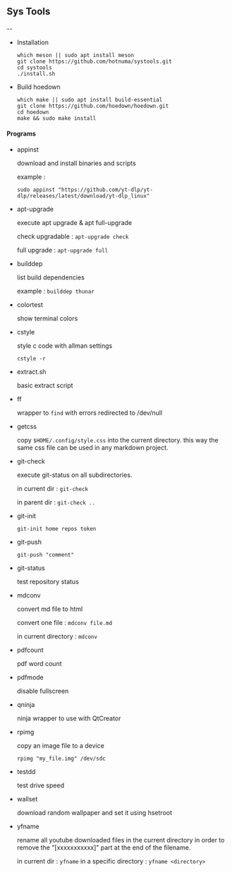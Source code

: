 <link href="style.css" rel="stylesheet"></link>

## Sys Tools

--

* Installation
	
    ```
    which meson || sudo apt install meson
    git clone https://github.com/hotnuma/systools.git
    cd systools
    ./install.sh
    ```

* Build hoedown
    
    ```
    which make || sudo apt install build-essential
    git clone https://github.com/hoedown/hoedown.git
    cd hoedown
    make && sudo make install
    ```


#### Programs

* appinst

    download and install binaries and scripts
    
    example :
    
    `sudo appinst "https://github.com/yt-dlp/yt-dlp/releases/latest/download/yt-dlp_linux"`

* apt-upgrade

    execute apt upgrade & apt full-upgrade
    
    check upgradable : `apt-upgrade check`

    full upgrade : `apt-upgrade full`
    
* builddep

    list build dependencies
    
    example : `builddep thunar`

* colortest

    show terminal colors

* cstyle
    
    style c code with allman settings
    
    `cstyle -r`

* extract.sh

    basic extract script

* ff
    
    wrapper to `find` with errors redirected to /dev/null

* getcss
    
    copy `$HOME/.config/style.css` into the current directory.
    this way the same css file can be used in any markdown project.

* git-check

    execute git-status on all subdirectories.
    
    in current dir : `git-check`
    
    in parent dir : `git-check ..`
    
* git-init

    `git-init home repos token`
    
* git-push

    `git-push "comment"`
    
* git-status

    test repository status

* mdconv

    convert md file to html
    
    convert one file : `mdconv file.md`
    
    in current directory : `mdconv`

* pdfcount
    
    pdf word count

* pdfmode
    
    disable fullscreen

* qninja
    
    ninja wrapper to use with QtCreator

* rpimg

    copy an image file to a device
    
    `rpimg "my_file.img" /dev/sdc`

* testdd
    
    test drive speed

* wallset
    
    download random wallpaper and set it using hsetroot

* yfname
    
    rename all youtube downloaded files in the current directory
    in order to remove the "[xxxxxxxxxxx]" part at the end of the
    filename.
    
    in current dir : `yfname`
    in a specific directory : `yfname <directory>`


